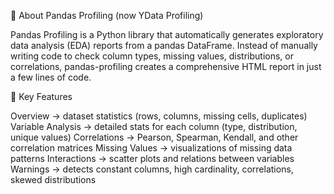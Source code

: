 📌 About Pandas Profiling (now YData Profiling)

Pandas Profiling is a Python library that automatically generates exploratory data analysis (EDA) reports from a pandas DataFrame.
Instead of manually writing code to check column types, missing values, distributions, or correlations, pandas-profiling creates a comprehensive HTML report in just a few lines of code.

🔑 Key Features

Overview → dataset statistics (rows, columns, missing cells, duplicates)
Variable Analysis → detailed stats for each column (type, distribution, unique values)
Correlations → Pearson, Spearman, Kendall, and other correlation matrices
Missing Values → visualizations of missing data patterns
Interactions → scatter plots and relations between variables
Warnings → detects constant columns, high cardinality, correlations, skewed distributions
